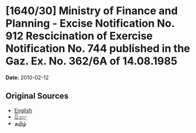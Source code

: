 # [1640/30] Ministry of Finance and Planning - Excise Notification No. 912 Rescicination of Exercise Notification No. 744 published in the Gaz. Ex. No. 362/6A of 14.08.1985

**Date:** 2010-02-12

## Original Sources

- [English](https://documents.gov.lk/view/extra-gazettes/2010/2/1640-30_E.pdf)
- [සිංහල](https://documents.gov.lk/view/extra-gazettes/2010/2/1640-30_S.pdf)
- [தமிழ்](https://documents.gov.lk/view/extra-gazettes/2010/2/1640-30_T.pdf)

